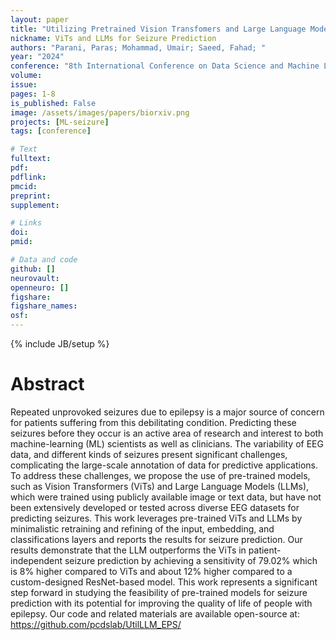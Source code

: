 ```yaml
---
layout: paper
title: "Utilizing Pretrained Vision Transfomers and Large Language Models for Epileptic Seizure Prediction"
nickname: ViTs and LLMs for Seizure Prediction
authors: "Parani, Paras; Mohammad, Umair; Saeed, Fahad; "
year: "2024"
conference: "8th International Conference on Data Science and Machine Learning (CDMA 2024)"
volume: 
issue:
pages: 1-8
is_published: False
image: /assets/images/papers/biorxiv.png
projects: [ML-seizure]
tags: [conference]

# Text
fulltext:
pdf:
pdflink:
pmcid:
preprint: 
supplement:

# Links
doi: 
pmid:

# Data and code
github: []
neurovault:
openneuro: []
figshare:
figshare_names:
osf:
---
```

{% include JB/setup %}

# Abstract

Repeated unprovoked seizures due to epilepsy is a major source of concern for patients suffering from this debilitating condition. Predicting these seizures before they occur is an active area of research and interest to both machine-learning (ML) scientists as well as clinicians. The variability of EEG data, and different kinds of seizures present significant challenges, complicating the large-scale annotation of data for predictive applications. To address these challenges, we propose the use of pre-trained models, such as Vision Transformers (ViTs) and Large Language Models (LLMs), which were  trained using publicly available image or text data, but have not been extensively developed or tested across diverse EEG datasets for predicting seizures. This work leverages pre-trained ViTs and LLMs by minimalistic retraining and refining of the input, embedding, and classifications layers and reports the results for seizure prediction. Our results demonstrate that the LLM outperforms the ViTs in patient-independent seizure prediction by achieving a sensitivity of 79.02\% which is 8\% higher compared to ViTs and about 12\% higher compared to a custom-designed ResNet-based model. This work represents a significant step forward in studying the feasibility of pre-trained models for seizure prediction with its potential for improving the quality of life of people with epilepsy. Our code and related materials are available open-source at: https://github.com/pcdslab/UtilLLM_EPS/